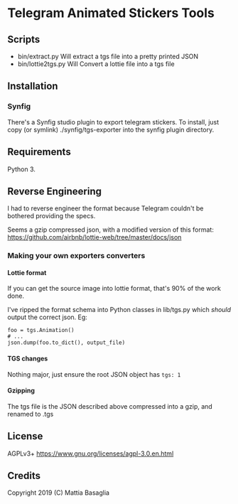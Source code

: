 Telegram Animated Stickers Tools
================================


Scripts
-------

* bin/extract.py    Will extract a tgs file into a pretty printed JSON
* bin/lottie2tgs.py Will Convert a lottie file into a tgs file


Installation
------------


### Synfig

There's a Synfig studio plugin to export telegram stickers.
To install, just copy (or symlink) ./synfig/tgs-exporter
into the synfig plugin directory.


Requirements
------------

Python 3.


Reverse Engineering
-------------------

I had to reverse engineer the format because Telegram couldn't be bothered
providing the specs.

Seems a gzip compressed json, with a modified version of this format:
https://github.com/airbnb/lottie-web/tree/master/docs/json


### Making your own exporters converters

#### Lottie format

If you can get the source image into lottie format, that's 90% of the work done.

I've ripped the format schema into Python classes in lib/tgs.py which *should*
output the correct json. Eg:

    foo = tgs.Animation()
    # ...
    json.dump(foo.to_dict(), output_file)

#### TGS changes

Nothing major, just ensure the root JSON object has `tgs: 1`

#### Gzipping

The tgs file is the JSON described above compressed into a gzip,
and renamed to .tgs


License
-------

AGPLv3+ https://www.gnu.org/licenses/agpl-3.0.en.html


Credits
-------

Copyright 2019 (C) Mattia Basaglia
